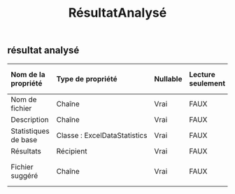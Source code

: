 ﻿---
title: RésultatAnalysé
second_title: Aspose.Cells Cloud Documen
type: docs
url: /fr/specification/model/analyzedresult/
description: "Aspose.Cells Spécification du modèle cloud : AnalyzedResult. Gérez sans effort Excel et d'autres feuilles de calcul avec des fonctionnalités telles que l'ouverture, la génération, l'édition, le fractionnement, la fusion, la comparaison et la conversion."
weight: 50
---
## **résultat analysé**

 

| Nom de la propriété| Type de propriété| Nullable| Lecture seulement| Valeur par défaut| Description|
|:- |:- |:- |:- |:- |:- |
| Nom de fichier| Chaîne| Vrai| FAUX|||
| Description| Chaîne| Vrai| FAUX|||
| Statistiques de base| Classe : ExcelDataStatistics| Vrai| FAUX|||
| Résultats| Récipient| Vrai| FAUX|||
| Fichier suggéré| Chaîne| Vrai| FAUX|| fichier base64String Excel|

